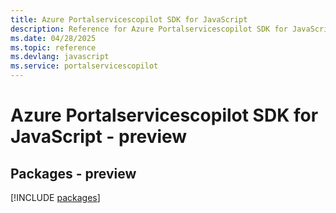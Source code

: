 ```yaml
---
title: Azure Portalservicescopilot SDK for JavaScript
description: Reference for Azure Portalservicescopilot SDK for JavaScript
ms.date: 04/28/2025
ms.topic: reference
ms.devlang: javascript
ms.service: portalservicescopilot
---
```

# Azure Portalservicescopilot SDK for JavaScript - preview
## Packages - preview
[!INCLUDE [packages](portalservicescopilot-index.md)]